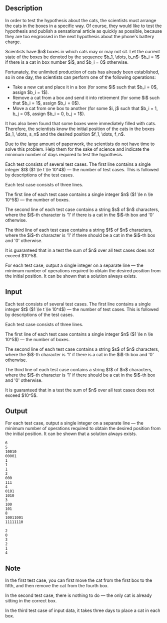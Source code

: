 ## Description

<div><p><span class="tex-font-style-it">In order to test the hypothesis about the cats, the scientists must arrange the cats in the boxes in a specific way. Of course, they would like to test the hypothesis and publish a sensational article as quickly as possible, because they are too engrossed in the next hypothesis about the phone's battery charge.</span></p><p>Scientists have $n$ boxes in which cats may or may not sit. Let the current state of the boxes be denoted by the sequence $b_1, \dots, b_n$: $b_i = 1$ if there is a cat in box number $i$, and $b_i = 0$ otherwise. </p><p>Fortunately, the unlimited production of cats has already been established, so in one day, the scientists can perform one of the following operations:</p><ul> <li> Take a new cat and place it in a box (for some $i$ such that $b_i = 0$, assign $b_i = 1$). </li><li> Remove a cat from a box and send it into retirement (for some $i$ such that $b_i = 1$, assign $b_i = 0$). </li><li> Move a cat from one box to another (for some $i, j$ such that $b_i = 1, b_j = 0$, assign $b_i = 0, b_j = 1$). </li></ul><p>It has also been found that some boxes were immediately filled with cats. Therefore, the scientists know the initial position of the cats in the boxes $s_1, \dots, s_n$ and the desired position $f_1, \dots, f_n$.</p><p>Due to the large amount of paperwork, the scientists do not have time to solve this problem. Help them for the sake of science and indicate the minimum number of days required to test the hypothesis.</p></div><div class="input-specification"><p>Each test consists of several test cases. The first line contains a single integer $t$ ($1 \le t \le 10^4$)&nbsp;— the number of test cases. This is followed by descriptions of the test cases.</p><p>Each test case consists of three lines.</p><p>The first line of each test case contains a single integer $n$ ($1 \le n \le 10^5$)&nbsp;— the number of boxes.</p><p>The second line of each test case contains a string $s$ of $n$ characters, where the $i$-th character is '1' if there is a cat in the $i$-th box and '0' otherwise.</p><p>The third line of each test case contains a string $f$ of $n$ characters, where the $i$-th character is '1' if there should be a cat in the $i$-th box and '0' otherwise.</p><p>It is guaranteed that in a test the sum of $n$ over all test cases does not exceed $10^5$.</p></div><div class="output-specification"><p>For each test case, output a single integer on a separate line — the minimum number of operations required to obtain the desired position from the initial position. It can be shown that a solution always exists.</p></div>

## Input

<p>Each test consists of several test cases. The first line contains a single integer $t$ ($1 \le t \le 10^4$)&nbsp;— the number of test cases. This is followed by descriptions of the test cases.</p><p>Each test case consists of three lines.</p><p>The first line of each test case contains a single integer $n$ ($1 \le n \le 10^5$)&nbsp;— the number of boxes.</p><p>The second line of each test case contains a string $s$ of $n$ characters, where the $i$-th character is '1' if there is a cat in the $i$-th box and '0' otherwise.</p><p>The third line of each test case contains a string $f$ of $n$ characters, where the $i$-th character is '1' if there should be a cat in the $i$-th box and '0' otherwise.</p><p>It is guaranteed that in a test the sum of $n$ over all test cases does not exceed $10^5$.</p>

## Output

<p>For each test case, output a single integer on a separate line — the minimum number of operations required to obtain the desired position from the initial position. It can be shown that a solution always exists.</p>





```input1|2,3,4,8,9,10,14,15,16
6
5
10010
00001
1
1
1
3
000
111
4
0101
1010
3
100
101
8
10011001
11111110
```




```output1
2
0
3
2
1
4
```



## Note

<p>In the first test case, you can first move the cat from the first box to the fifth, and then remove the cat from the fourth box.</p><p>In the second test case, there is nothing to do — the only cat is already sitting in the correct box.</p><p>In the third test case of input data, it takes three days to place a cat in each box.</p>
